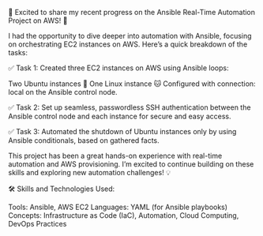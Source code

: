 🚀 Excited to share my recent progress on the Ansible Real-Time Automation Project on AWS! 🎉

I had the opportunity to dive deeper into automation with Ansible, focusing on orchestrating EC2 instances on AWS. Here’s a quick breakdown of the tasks:

✅ Task 1: Created three EC2 instances on AWS using Ansible loops:

Two Ubuntu instances 🐧
One Linux instance 🐱
Configured with connection: local on the Ansible control node.

✅ Task 2: Set up seamless, passwordless SSH authentication between the Ansible control node and each instance for secure and easy access.


✅ Task 3: Automated the shutdown of Ubuntu instances only by using Ansible conditionals, based on gathered facts.

This project has been a great hands-on experience with real-time automation and AWS provisioning. I’m excited to continue building on these skills and exploring new automation challenges! 💡

🛠️ Skills and Technologies Used:

Tools: Ansible, AWS EC2
Languages: YAML (for Ansible playbooks)
Concepts: Infrastructure as Code (IaC), Automation, Cloud Computing, DevOps Practices
